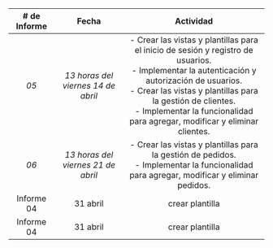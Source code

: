 
|  # de Informe |  Fecha |   Actividad   |
|:--------:|:------:|:-------------:|
|*05*|*13 horas del viernes 14 de abril*|- Crear las vistas y plantillas para el inicio de sesión y registro de usuarios. <br> - Implementar la autenticación y autorización de usuarios. <br>- Crear las vistas y plantillas para la gestión de clientes.  <br>- Implementar la funcionalidad para agregar, modificar y eliminar clientes.|
|*06*|*13 horas del viernes 21 de abril*|- Crear las vistas y plantillas para la gestión de pedidos. <br>- Implementar la funcionalidad para agregar, modificar y eliminar pedidos.|
|Informe 04|31 abril|crear plantilla|
|Informe 04|31 abril|crear plantilla|
